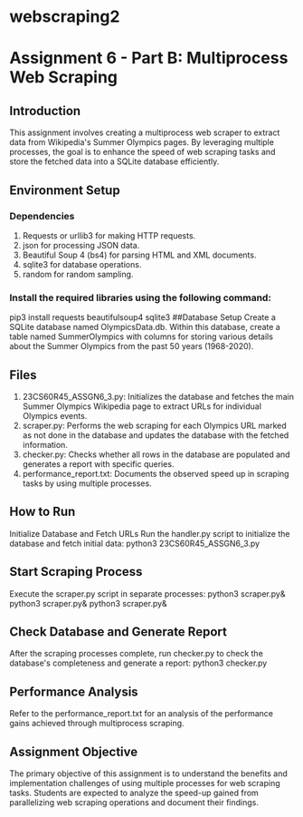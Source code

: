 # webscraping2
# Assignment 6 - Part B: Multiprocess Web Scraping
## Introduction
This assignment involves creating a multiprocess web scraper to extract data from Wikipedia's Summer Olympics pages. By leveraging multiple processes, the goal is to enhance the speed of web scraping tasks and store the fetched data into a SQLite database efficiently.

## Environment Setup
### Dependencies
1. Requests or urllib3 for making HTTP requests.
2. json for processing JSON data.
3. Beautiful Soup 4 (bs4) for parsing HTML and XML documents.
4. sqlite3 for database operations.
5. random for random sampling.
### Install the required libraries using the following command:
pip3 install requests beautifulsoup4 sqlite3
##Database Setup
Create a SQLite database named OlympicsData.db. Within this database, create a table named SummerOlympics with columns for storing various details about the Summer Olympics from the past 50 years (1968-2020).

## Files
1. 23CS60R45_ASSGN6_3.py: Initializes the database and fetches the main Summer Olympics Wikipedia page to extract URLs for individual Olympics events.
2. scraper.py: Performs the web scraping for each Olympics URL marked as not done in the database and updates the database with the fetched information.
3. checker.py: Checks whether all rows in the database are populated and generates a report with specific queries.
4. performance_report.txt: Documents the observed speed up in scraping tasks by using multiple processes.
## How to Run
Initialize Database and Fetch URLs
Run the handler.py script to initialize the database and fetch initial data:
python3 23CS60R45_ASSGN6_3.py
## Start Scraping Process
Execute the scraper.py script in separate processes:
python3 scraper.py&
python3 scraper.py&
python3 scraper.py&

## Check Database and Generate Report
After the scraping processes complete, run checker.py to check the database's completeness and generate a report:
python3 checker.py
## Performance Analysis
Refer to the performance_report.txt for an analysis of the performance gains achieved through multiprocess scraping.
## Assignment Objective
The primary objective of this assignment is to understand the benefits and implementation challenges of using multiple processes for web scraping tasks. Students are expected to analyze the speed-up gained from parallelizing web scraping operations and document their findings.





